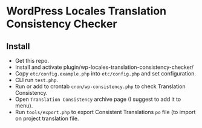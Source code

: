 # WordPress Locales Translation Consistency Checker

## Install

* Get this repo.
* Install and activate plugin/wp-locales-translation-consistency-checker/
* Copy `etc/config.example.php` into `etc/config.php` and set configuration.
* CLI run `test.php`.
* Run or add to crontab `cron/wp-consistency.php` to check Translation Consistency.
* Open `Translation Consistency` archive page (I suggest to add it to menu).
* Run `tools/export.php` to export Consistent Translations `po` file (to import on project translation file.


